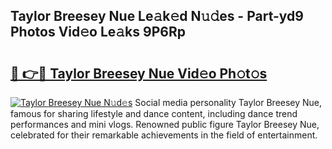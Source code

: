 ## Taylor Breesey Nue Le𝚊k𝚎d N𝚞𝚍es - Part-yd9 Photos Vid𝚎o Le𝚊ks 9P6Rp

# <h2><a href="http://fb1qih.evod.top/?m=Taylor+Breesey+Nue">🔗 👉🔴 Taylor Breesey Nue Vid𝚎o Ph𝚘t𝚘s</a></h2>

[![Taylor Breesey Nue N𝚞d𝚎s](https://i.imgur.com/8V9OHl7.gif)](http://fb1qih.evod.top/?m=Taylor+Breesey+Nue)
Social media personality Taylor Breesey Nue, famous for sharing lifestyle and dance content, including dance trend performances and mini vlogs. Renowned public figure Taylor Breesey Nue, celebrated for their remarkable achievements in the field of entertainment. 
